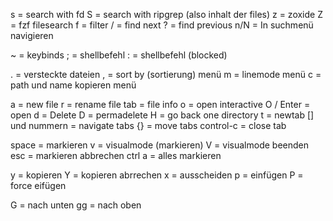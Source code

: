s = search with fd
S = search with ripgrep (also inhalt der files)
z = zoxide
Z = fzf filesearch
f = filter
/ = find next
? = find previous
n/N = In suchmenü navigieren

~ = keybinds
; = shellbefehl
: = shellbefehl (blocked)

. = versteckte dateien
, = sort by (sortierung) menü
m = linemode menü
c = path und name kopieren menü

a = new file
r = rename file
tab = file info
o = open interactive
O / Enter = open
d = Delete
D = permadelete
H = go back one directory
t = newtab
[] und nummern = navigate tabs
{} = move tabs
control-c = close tab

space = markieren
v = visualmode (markieren)
V = visualmode beenden
esc = markieren abbrechen
ctrl a = alles markieren

y = kopieren
Y = kopieren abrrechen
x = ausscheiden
p = einfügen
P = force eifügen

G = nach unten
gg = nach oben
